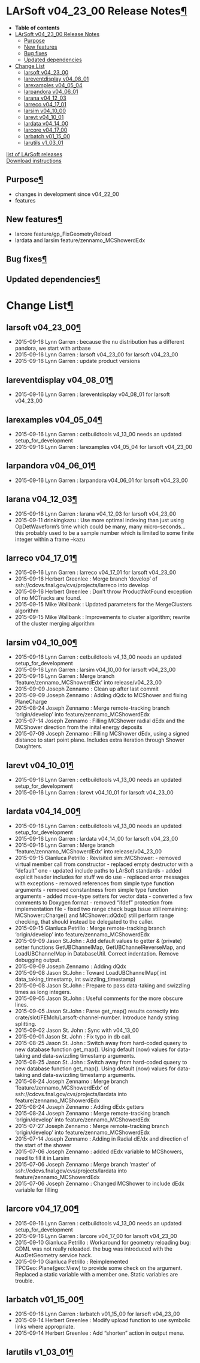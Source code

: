 LArSoft v04\_23\_00 Release Notes[¶](#LArSoft-v04_23_00-Release-Notes)
======================================================================

-   **Table of contents**
-   [LArSoft v04\_23\_00 Release Notes](#LArSoft-v04_23_00-Release-Notes)
    -   [Purpose](#Purpose)
    -   [New features](#New-features)
    -   [Bug fixes](#Bug-fixes)
    -   [Updated dependencies](#Updated-dependencies)
-   [Change List](#Change-List)
    -   [larsoft v04\_23\_00](#larsoft-v04_23_00)
    -   [lareventdisplay v04\_08\_01](#lareventdisplay-v04_08_01)
    -   [larexamples v04\_05\_04](#larexamples-v04_05_04)
    -   [larpandora v04\_06\_01](#larpandora-v04_06_01)
    -   [larana v04\_12\_03](#larana-v04_12_03)
    -   [larreco v04\_17\_01](#larreco-v04_17_01)
    -   [larsim v04\_10\_00](#larsim-v04_10_00)
    -   [larevt v04\_10\_01](#larevt-v04_10_01)
    -   [lardata v04\_14\_00](#lardata-v04_14_00)
    -   [larcore v04\_17\_00](#larcore-v04_17_00)
    -   [larbatch v01\_15\_00](#larbatch-v01_15_00)
    -   [larutils v1\_03\_01](#larutils-v1_03_01)

[list of LArSoft releases](LArSoft_release_list)\
[Download instructions](http://scisoft.fnal.gov/scisoft/bundles/larsoft/v04_23_00/larsoft-v04_23_00.html)


Purpose[¶](#Purpose)
--------------------

-   changes in development since v04\_22\_00
-   features


New features[¶](#New-features)
------------------------------

-   larcore feature/gp\_FixGeometryReload
-   lardata and larsim feature/zennamo\_MCShowerdEdx


Bug fixes[¶](#Bug-fixes)
------------------------


Updated dependencies[¶](#Updated-dependencies)
----------------------------------------------


Change List[¶](#Change-List)
============================


larsoft v04\_23\_00[¶](#larsoft-v04_23_00)
------------------------------------------

-   2015-09-16 Lynn Garren : because the nu distribution has a different pandora, we start with artbase
-   2015-09-16 Lynn Garren : larsoft v04\_23\_00 for larsoft v04\_23\_00
-   2015-09-16 Lynn Garren : update product versions


lareventdisplay v04\_08\_01[¶](#lareventdisplay-v04_08_01)
----------------------------------------------------------

-   2015-09-16 Lynn Garren : lareventdisplay v04\_08\_01 for larsoft v04\_23\_00


larexamples v04\_05\_04[¶](#larexamples-v04_05_04)
--------------------------------------------------

-   2015-09-16 Lynn Garren : cetbuildtools v4\_13\_00 needs an updated setup\_for\_development
-   2015-09-16 Lynn Garren : larexamples v04\_05\_04 for larsoft v04\_23\_00


larpandora v04\_06\_01[¶](#larpandora-v04_06_01)
------------------------------------------------

-   2015-09-16 Lynn Garren : larpandora v04\_06\_01 for larsoft v04\_23\_00


larana v04\_12\_03[¶](#larana-v04_12_03)
----------------------------------------

-   2015-09-16 Lynn Garren : larana v04\_12\_03 for larsoft v04\_23\_00
-   2015-09-11 drinkingkazu : Use more optimal indexing than just using OpDetWaveform’s time which could be many, many micro-seconds… this probably used to be a sample number which is limited to some finite integer within a frame –kazu


larreco v04\_17\_01[¶](#larreco-v04_17_01)
------------------------------------------

-   2015-09-16 Lynn Garren : larreco v04\_17\_01 for larsoft v04\_23\_00
-   2015-09-16 Herbert Greenlee : Merge branch ‘develop’ of ssh://cdcvs.fnal.gov/cvs/projects/larreco into develop
-   2015-09-16 Herbert Greenlee : Don’t throw ProductNotFound exception of no MCTracks are found.
-   2015-09-15 Mike Wallbank : Updated parameters for the MergeClusters algorithm
-   2015-09-15 Mike Wallbank : Improvements to cluster algorithm; rewrite of the cluster merging algorithm


larsim v04\_10\_00[¶](#larsim-v04_10_00)
----------------------------------------

-   2015-09-16 Lynn Garren : cetbuildtools v4\_13\_00 needs an updated setup\_for\_development
-   2015-09-16 Lynn Garren : larsim v04\_10\_00 for larsoft v04\_23\_00
-   2015-09-16 Lynn Garren : Merge branch ‘feature/zennamo\_MCShowerdEdx’ into release/v04\_23\_00
-   2015-09-09 Joseph Zennamo : Clean up after last commit
-   2015-09-09 Joseph Zennamo : Adding dQdx to MCShower and fixing PlaneCharge
-   2015-08-24 Joseph Zennamo : Merge remote-tracking branch ‘origin/develop’ into feature/zennamo\_MCShowerdEdx
-   2015-07-14 Joseph Zennamo : Filling MCShower radial dEdx and the MCShower direction from the inital energy deposits
-   2015-07-09 Joseph Zennamo : Filling MCShower dEdx, using a signed distance to start point plane. Includes extra iteration through Shower Daughters.


larevt v04\_10\_01[¶](#larevt-v04_10_01)
----------------------------------------

-   2015-09-16 Lynn Garren : cetbuildtools v4\_13\_00 needs an updated setup\_for\_development
-   2015-09-16 Lynn Garren : larevt v04\_10\_01 for larsoft v04\_23\_00


lardata v04\_14\_00[¶](#lardata-v04_14_00)
------------------------------------------

-   2015-09-16 Lynn Garren : cetbuildtools v4\_13\_00 needs an updated setup\_for\_development
-   2015-09-16 Lynn Garren : lardata v04\_14\_00 for larsoft v04\_23\_00
-   2015-09-16 Lynn Garren : Merge branch ‘feature/zennamo\_MCShowerdEdx’ into release/v04\_23\_00
-   2015-09-15 Gianluca Petrillo : Revisited sim::MCShower: - removed virtual member call from constructor - replaced empty destructor with a “default” one - updated include paths to LArSoft standards - added explicit header includes for stuff we do use - replaced error messages with exceptions - removed references from simple type function arguments - removed constantness from simple type function arguments - added move-type setters for vector data - converted a few comments to Doxygen format - removed “ifdef” protection from implementation file - fixed two range check bugs Issue still remaining: MCShower::Charge() and MCShower::dQdx() still perform range checking, that should instead be delegated to the caller.
-   2015-09-15 Gianluca Petrillo : Merge remote-tracking branch ‘origin/develop’ into feature/zennamo\_MCShowerdEdx
-   2015-09-09 Jason St.John : Add default values to getter & (private) setter functions GetUBChannelMap, GetUBChannelReverseMap, and LoadUBChannelMap in DatabaseUtil. Correct indentation. Remove debugging output.
-   2015-09-09 Joseph Zennamo : Adding dQdx
-   2015-09-08 Jason St.John : Toward LoadUBChannelMap( int data\_taking\_timestamp, int swizzling\_timestamp)
-   2015-09-08 Jason St.John : Prepare to pass data-taking and swizzling times as long integers.
-   2015-09-05 Jason St.John : Useful comments for the more obscure lines.
-   2015-09-05 Jason St.John : Parse get\_map() results correctly into crate/slot/FEMch/Larsoft-channel-number. Introduce handy string splitting.
-   2015-09-02 Jason St. John : Sync with v04\_13\_00
-   2015-09-01 Jason St. John : Fix typo in db call.
-   2015-08-25 Jason St. John : Switch away from hard-coded quaery to new database function get\_map(). Using default (now) values for data-taking and data-swizzling timestamp arguments.
-   2015-08-25 Jason St. John : Switch away from hard-coded quaery to new database function get\_map(). Using default (now) values for data-taking and data-swizzling timestamp arguments.
-   2015-08-24 Joseph Zennamo : Merge branch ‘feature/zennamo\_MCShowerdEdx’ of ssh://cdcvs.fnal.gov/cvs/projects/lardata into feature/zennamo\_MCShowerdEdx
-   2015-08-24 Joseph Zennamo : Adding dEdx getters
-   2015-08-24 Joseph Zennamo : Merge remote-tracking branch ‘origin/develop’ into feature/zennamo\_MCShowerdEdx
-   2015-07-27 Joseph Zennamo : Merge remote-tracking branch ‘origin/develop’ into feature/zennamo\_MCShowerdEdx
-   2015-07-14 Joseph Zennamo : Adding in Radial dE/dx and direction of the start of the shower
-   2015-07-06 Joseph Zennamo : added dEdx variable to MCShowers, need to fill it in Larsim
-   2015-07-06 Joseph Zennamo : Merge branch ‘master’ of ssh://cdcvs.fnal.gov/cvs/projects/lardata into feature/zennamo\_MCShowerdEdx
-   2015-07-06 Joseph Zennamo : Changed MCShower to include dEdx variable for filling


larcore v04\_17\_00[¶](#larcore-v04_17_00)
------------------------------------------

-   2015-09-16 Lynn Garren : cetbuildtools v4\_13\_00 needs an updated setup\_for\_development
-   2015-09-16 Lynn Garren : larcore v04\_17\_00 for larsoft v04\_23\_00
-   2015-09-10 Gianluca Petrillo : Workaround for geometry reloading bug: GDML was not really reloaded. the bug was introduced with the AuxDetGeometry service hack.
-   2015-09-10 Gianluca Petrillo : Reimplemented TPCGeo::Plane(geo::View) to provide some check on the argument. Replaced a static variable with a member one. Static variables are trouble.


larbatch v01\_15\_00[¶](#larbatch-v01_15_00)
--------------------------------------------

-   2015-09-16 Lynn Garren : larbatch v01\_15\_00 for larsoft v04\_23\_00
-   2015-09-14 Herbert Greenlee : Modify upload function to use symbolic links where appropriate.
-   2015-09-14 Herbert Greenlee : Add “shorten” action in output menu.


larutils v1\_03\_01[¶](#larutils-v1_03_01)
------------------------------------------
